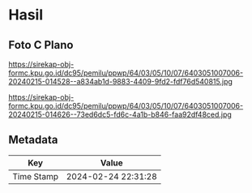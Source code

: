 # Hasil

## Foto C Plano

https://sirekap-obj-formc.kpu.go.id/dc95/pemilu/ppwp/64/03/05/10/07/6403051007006-20240215-014528--a834ab1d-9883-4409-9fd2-fdf76d540815.jpg

https://sirekap-obj-formc.kpu.go.id/dc95/pemilu/ppwp/64/03/05/10/07/6403051007006-20240215-014626--73ed6dc5-fd6c-4a1b-b846-faa92df48ced.jpg


## Metadata

| Key        | Value               |
| ---------- | ------------------- |
| Time Stamp | 2024-02-24 22:31:28 |



